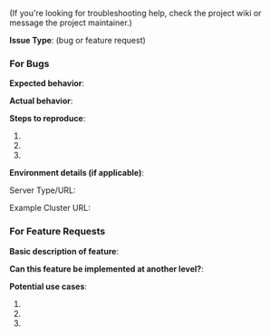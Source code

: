 (If you're looking for troubleshooting help, check the project wiki or message
the project maintainer.)

**Issue Type**: (bug or feature request)

### For Bugs

**Expected behavior**:

**Actual behavior**:

**Steps to reproduce**:

1.

2.

3.

**Environment details (if applicable)**:

Server Type/URL:

Example Cluster URL:

### For Feature Requests

**Basic description of feature**:

**Can this feature be implemented at another level?**:

**Potential use cases**:

1.

2.

3.
